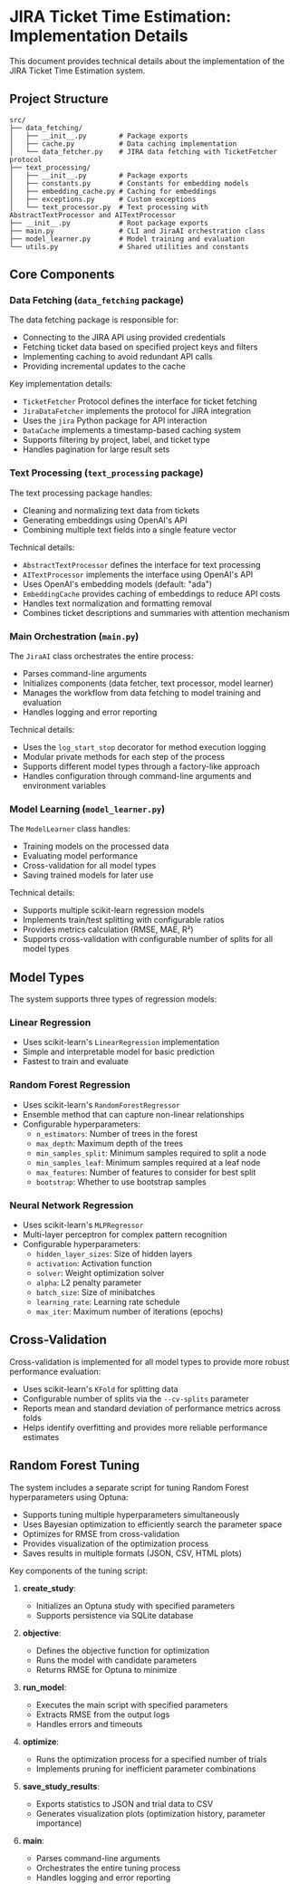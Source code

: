 # JIRA Ticket Time Estimation: Implementation Details

This document provides technical details about the implementation of the JIRA Ticket Time Estimation system.

## Project Structure

```
src/
├── data_fetching/
│   ├── __init__.py        # Package exports
│   ├── cache.py           # Data caching implementation
│   └── data_fetcher.py    # JIRA data fetching with TicketFetcher protocol
├── text_processing/
│   ├── __init__.py        # Package exports
│   ├── constants.py       # Constants for embedding models
│   ├── embedding_cache.py # Caching for embeddings
│   ├── exceptions.py      # Custom exceptions
│   └── text_processor.py  # Text processing with AbstractTextProcessor and AITextProcessor
├── __init__.py            # Root package exports
├── main.py                # CLI and JiraAI orchestration class
├── model_learner.py       # Model training and evaluation
└── utils.py               # Shared utilities and constants
```

## Core Components

### Data Fetching (`data_fetching` package)

The data fetching package is responsible for:
- Connecting to the JIRA API using provided credentials
- Fetching ticket data based on specified project keys and filters
- Implementing caching to avoid redundant API calls
- Providing incremental updates to the cache

Key implementation details:
- `TicketFetcher` Protocol defines the interface for ticket fetching
- `JiraDataFetcher` implements the protocol for JIRA integration
- Uses the `jira` Python package for API interaction
- `DataCache` implements a timestamp-based caching system
- Supports filtering by project, label, and ticket type
- Handles pagination for large result sets

### Text Processing (`text_processing` package)

The text processing package handles:
- Cleaning and normalizing text data from tickets
- Generating embeddings using OpenAI's API
- Combining multiple text fields into a single feature vector

Technical details:
- `AbstractTextProcessor` defines the interface for text processing
- `AITextProcessor` implements the interface using OpenAI's API
- Uses OpenAI's embedding models (default: "ada")
- `EmbeddingCache` provides caching of embeddings to reduce API costs
- Handles text normalization and formatting removal
- Combines ticket descriptions and summaries with attention mechanism

### Main Orchestration (`main.py`)

The `JiraAI` class orchestrates the entire process:
- Parses command-line arguments
- Initializes components (data fetcher, text processor, model learner)
- Manages the workflow from data fetching to model training and evaluation
- Handles logging and error reporting

Technical details:
- Uses the `log_start_stop` decorator for method execution logging
- Modular private methods for each step of the process
- Supports different model types through a factory-like approach
- Handles configuration through command-line arguments and environment variables

### Model Learning (`model_learner.py`)

The `ModelLearner` class handles:
- Training models on the processed data
- Evaluating model performance
- Cross-validation for all model types
- Saving trained models for later use

Technical details:
- Supports multiple scikit-learn regression models
- Implements train/test splitting with configurable ratios
- Provides metrics calculation (RMSE, MAE, R²)
- Supports cross-validation with configurable number of splits for all model types

## Model Types

The system supports three types of regression models:

### Linear Regression
- Uses scikit-learn's `LinearRegression` implementation
- Simple and interpretable model for basic prediction
- Fastest to train and evaluate

### Random Forest Regression
- Uses scikit-learn's `RandomForestRegressor`
- Ensemble method that can capture non-linear relationships
- Configurable hyperparameters:
  - `n_estimators`: Number of trees in the forest
  - `max_depth`: Maximum depth of the trees
  - `min_samples_split`: Minimum samples required to split a node
  - `min_samples_leaf`: Minimum samples required at a leaf node
  - `max_features`: Number of features to consider for best split
  - `bootstrap`: Whether to use bootstrap samples

### Neural Network Regression
- Uses scikit-learn's `MLPRegressor`
- Multi-layer perceptron for complex pattern recognition
- Configurable hyperparameters:
  - `hidden_layer_sizes`: Size of hidden layers
  - `activation`: Activation function
  - `solver`: Weight optimization solver
  - `alpha`: L2 penalty parameter
  - `batch_size`: Size of minibatches
  - `learning_rate`: Learning rate schedule
  - `max_iter`: Maximum number of iterations (epochs)

## Cross-Validation

Cross-validation is implemented for all model types to provide more robust performance evaluation:
- Uses scikit-learn's `KFold` for splitting data
- Configurable number of splits via the `--cv-splits` parameter
- Reports mean and standard deviation of performance metrics across folds
- Helps identify overfitting and provides more reliable performance estimates

## Random Forest Tuning

The system includes a separate script for tuning Random Forest hyperparameters using Optuna:
- Supports tuning multiple hyperparameters simultaneously
- Uses Bayesian optimization to efficiently search the parameter space
- Optimizes for RMSE from cross-validation
- Provides visualization of the optimization process
- Saves results in multiple formats (JSON, CSV, HTML plots)

Key components of the tuning script:

1. **create_study**:
   - Initializes an Optuna study with specified parameters
   - Supports persistence via SQLite database

2. **objective**:
   - Defines the objective function for optimization
   - Runs the model with candidate parameters
   - Returns RMSE for Optuna to minimize

3. **run_model**:
   - Executes the main script with specified parameters
   - Extracts RMSE from the output logs
   - Handles errors and timeouts

4. **optimize**:
   - Runs the optimization process for a specified number of trials
   - Implements pruning for inefficient parameter combinations

5. **save_study_results**:
   - Exports statistics to JSON and trial data to CSV
   - Generates visualization plots (optimization history, parameter importance)

6. **main**:
   - Parses command-line arguments
   - Orchestrates the entire tuning process
   - Handles logging and error reporting
